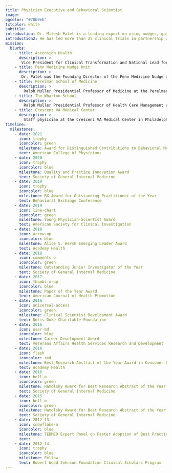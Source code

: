 ```yaml
---
title: Physician Executive and Behavioral Scientist
image: 
bgcolor: "#70b9eb"
txtcolor: white
subtitle:
introduction: Dr. Mitesh Patel is a leading expert on using nudges, gamification, and wearables to improve health 
introduction2: He has led more than 25 clinical trials in partnership with health systems, insurers, employers, and community organizations that tested ways to design nudges, incentives, and gamification to change clinician and patient behavior. This work includes digital health interventions using wearable devices and smartphones, and health system interventions using the electronic health record. His work has been published in leading medical journals including the New England Journal of Medicine, JAMA, Annals of Internal Medicine, and Health Affairs. His work has been featured in numerous media outlets including the New York Times, NBC Today Show, Wall Street Journal, Washington Post, Forbes, Bloomberg, Time, NPR and CNN.
mission:
  blurbs:
    - title: Ascension Health
      description: > 
       Vice President for Clinical Transformation and National Lead for Behavioral Insights.
    - title: Penn Medicine Nudge Unit
      description: > 
       Dr. Patel was the Founding Director of the Penn Medicine Nudge Unit from 2016 to 2021, the world’s first behavioral design team embedded within a health system. He led a 20+ person behavioral design team that focused on improving health and health care through the use of nudges, gamification, and wearables. Learn more about the Penn Medicine Nudge Unit [here](https://nudgeunit.upenn.edu).
    - title: Perelman School of Medicine
      description: >
        Ralph Muller Presidential Professor of Medicine at the Perelman School. Dr. Patel was on the faculty until 2021 at the Penn Medicine Center for Health Care Innovation and the Center for Health Incentives and Behavioral Economics. 
    - title: The Wharton School
      description: >
        Ralph Muller Presidential Professor of Health Care Management at the Wharton School. He is also the Co-Director of the Wharton MBA course on e-health.
    - title: Crescenz VA Medical Center
      description: >
        Staff physician at the Crescenz VA Medical Center in Philadelphia from 2012 to 2021.
timeline:
  milestones:
    - date: 2021
      icon: trophy
      iconcolor: green
      milestone: Award for Distinguished Contributions to Behavioral Medicine
      text: American College of Physicians  
    - date: 2020
      icon: trophy
      iconcolor: blue
      milestone: Quality and Practice Innovation Award
      text: Society of General Internal Medicine 
    - date: 2019
      icon: trophy
      iconcolor: blue
      milestone: BX Award for Outstanding Practitioner of the Year
      text: Behavioral Exchange Conference
    - date: 2019
      icon: line-chart
      iconcolor: green
      milestone: Young Physician-Scientist Award
      text: American Society for Clinical Investigation
    - date: 2018
      icon: arrow-up
      iconcolor: blue
      milestone: Alice S. Hersh Emerging Leader Award
      text: Academy Health  
    - date: 2018
      icon: comments-o
      iconcolor: green
      milestone: Outstanding Junior Investigator of the Year
      text: Society of General Internal Medicine
    - date: 2017
      icon: thumbs-o-up
      iconcolor: blue
      milestone: Paper of the Year Award
      text: American Journal of Health Promotion
    - date: 2016
      icon: universal-access
      iconcolor: green
      milestone: Clinical Scientist Development Award
      text: Doris Duke Charitable Foundation
    - date: 2016
      icon: user-md
      iconcolor: blue
      milestone: Career Development Award
      text: Veterans Affairs Health Services Research and Development
    - date: 2016
      icon: flash
      iconcolor: red
      milestone: Best Research Abstract of the Year Award in Consumer Choice and Behavioral Economics
      text: Academy Health
    - date: 2016
      icon: bell-o
      iconcolor: green
      milestone: Hamolsky Award for Best Research Abstract of the Year
      text: Society of General Internal Medicine
    - date: 2015
      icon: bell-o
      iconcolor: green
      milestone: Hamolsky Award for Best Research Abstract of the Year
      text: Society of General Internal Medicine
    - date: 2012-13
      icon: snowflake-o
      iconcolor: blue
      milestone: TEDMED Expert Panel on Faster Adoption of Best Practices
      text:
    - date: 2012-14
      icon: trophy
      iconcolor: blue
      milestone: Fellow
      text: Robert Wood Johnson Foundation Clinical Scholars Program      
---
```

